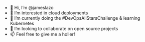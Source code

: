 - 👋 Hi, I’m @jameslazo
- 👀 I’m interested in cloud deployments
- 🌱 I’m currently doing the #DevOpsAllStarsChallenge & learning Kubernetes
- 💞️ I’m looking to collaborate on open source projects
- 📫 Feel free to give me a holler!

<!---
jameslazo/jameslazo is a ✨ special ✨ repository because its `README.md` (this file) appears on your GitHub profile.
You can click the Preview link to take a look at your changes.
--->
